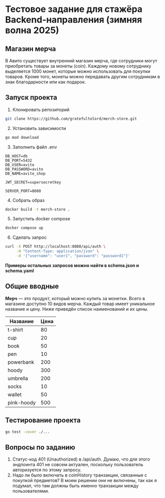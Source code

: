 # **Тестовое задание для стажёра Backend-направления (зимняя волна 2025)**

## Магазин мерча

В Авито существует внутренний магазин мерча, где сотрудники могут приобретать товары за монеты (coin). Каждому новому сотруднику выделяется 1000 монет, которые можно использовать для покупки товаров. Кроме того, монеты можно передавать другим сотрудникам в знак благодарности или как подарок.

## Запуск проекта

1. Клонировать репозиторий
```bash
git clone https://github.com/gratefultolord/merch-store.git
```
2. Установить зависимости
```bash
go mod download
```
3. Заполнить файл .env
```.dotenv
DB_HOST=db
DB_PORT=5432
DB_USER=avito
DB_PASSWORD=avito
DB_NAME=avito_shop

JWT_SECRET=supersecretkey

SERVER_PORT=8080
```
4. Собрать образ
```bash
docker build -t merch-store .
```
5. Запустить docker compose
```bash
docker compose up
```
6. Сделать запрос
```bash
curl -X POST http://localhost:8080/api/auth \
     -H "Content-Type: application/json" \
     -d '{"username": "user1", "password": "password1"}'
```
**Примеры остальных запросов можно найти в schema.json и schema.yaml**
## **Общие вводные**

**Мерч** — это продукт, который можно купить за монетки. Всего в магазине доступно 10 видов мерча. Каждый товар имеет уникальное название и цену. Ниже приведён список наименований и их цены.

| Название     | Цена |
|--------------|------|
| t-shirt      | 80   |
| cup          | 20   |
| book         | 50   |
| pen          | 10   |
| powerbank    | 200  |
| hoody        | 300  |
| umbrella     | 200  |
| socks        | 10   |
| wallet       | 50   |
| pink-hoody   | 500  |

## **Тестирование проекта**
```bash
go test -cover ./...
```
## **Вопросы по заданию**
1) Статус-код 401 (Unauthorized) в /api/auth. Думаю, что для этого эндпоинта 401 не совсем актуален, поскольку пользователь авторизуется по этому запросу.
2) Надо ли было включать в coinHistory транзакции, связанные с покупкой предметов? В моем решении они не включены, так как я подумал, что там должны быть именно транзакции между пользователями.